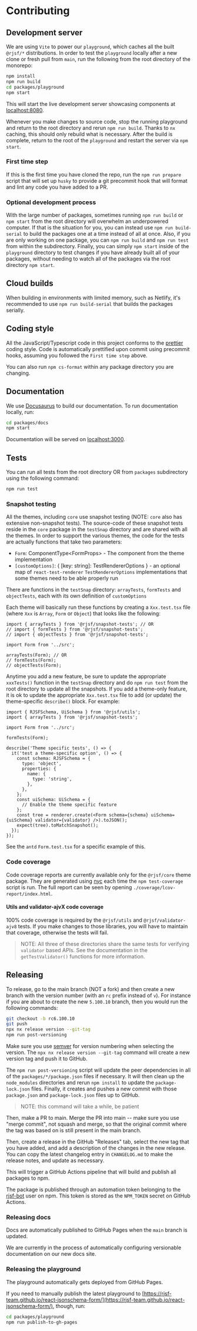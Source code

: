 # Contributing

## Development server

We are using `Vite` to power our `playground`, which caches all the built `@rjsf/*` distributions.
In order to test the `playground` locally after a new clone or fresh pull from `main`, run the following from the root directory of the monorepo:

```bash
npm install
npm run build
cd packages/playground
npm start
```

This will start the live development server showcasing components at [localhost:8080](http://localhost:8080).

Whenever you make changes to source code, stop the running playground and return to the root directory and rerun `npm run build`.
Thanks to `nx` caching, this should only rebuild what is necessary.
After the build is complete, return to the root of the `playground` and restart the server via `npm start`.

### First time step

If this is the first time you have cloned the repo, run the `npm run prepare` script that will set up `husky` to provide a git precommit hook that will format and lint any code you have added to a PR.

### Optional development process

With the large number of packages, sometimes running `npm run build` or `npm start` from the root directory will overwhelm an underpowered computer.
If that is the situation for you, you can instead use `npm run build-serial` to build the packages one at a time instead of all at once.
Also, if you are only working on one package, you can `npm run build` and `npm run test` from within the subdirectory.
Finally, you can simply `npm start` inside of the `playground` directory to test changes if you have already built all of your packages, without needing to watch all of the packages via the root directory `npm start`.

## Cloud builds

When building in environments with limited memory, such as Netlify, it's recommended to use `npm run build-serial` that builds the packages serially.

## Coding style

All the JavaScript/Typescript code in this project conforms to the [prettier](https://github.com/prettier/prettier) coding style.
Code is automatically prettified upon commit using precommit hooks, assuming you followed the `First time step` above.

You can also run `npm cs-format` within any package directory you are changing.

## Documentation

We use [Docusaurus](https://docusaurus.io/) to build our documentation. To run documentation locally, run:

```bash
cd packages/docs
npm start
```

Documentation will be served on [localhost:3000](http://localhost:3000).

## Tests

You can run all tests from the root directory OR from `packages` subdirectory using the following command:

```bash
npm run test
```

### Snapshot testing

All the themes, including `core` use snapshot testing (NOTE: `core` also has extensive non-snapshot tests).
The source-code of these snapshot tests reside in the `core` package in the `testSnap` directory and are shared with all the themes.
In order to support the various themes, the code for the tests are actually functions that take two parameters:

- `Form`: ComponentType&lt;FormProps> - The component from the theme implementation
- `[customOptions]`: { [key: string]: TestRendererOptions } - an optional map of `react-test-renderer` `TestRendererOptions` implementations that some themes need to be able properly run

There are functions in the `testSnap` directory: `arrayTests`, `formTests` and `objectTests`, each with its own definition of `customOptions`

Each theme will basically run these functions by creating a `Xxx.test.tsx` file (where `Xxx` is `Array`, `Form` or `Object`) that looks like the following:

```tsx
import { arrayTests } from '@rjsf/snapshot-tests'; // OR
// import { formTests } from '@rjsf/snapshot-tests';
// import { objectTests } from '@rjsf/snapshot-tests';

import Form from '../src';

arrayTests(Form); // OR
// formTests(Form);
// objectTests(Form);
```

Anytime you add a new feature, be sure to update the appropriate `xxxTests()` function in the `testSnap` directory and do `npm run test` from the root directory to update all the snapshots.
If you add a theme-only feature, it is ok to update the appropriate `Xxx.test.tsx` file to add (or update) the theme-specific `describe()` block.
For example:

```tsx
import { RJSFSchema, UiSchema } from '@rjsf/utils';
import { arrayTests } from '@rjsf/snapshot-tests';

import Form from '../src';

formTests(Form);

describe('Theme specific tests', () => {
  it('test a theme-specific option', () => {
    const schema: RJSFSchema = {
      type: 'object',
      properties: {
        name: {
          type: 'string',
        },
      },
    };
    const uiSchema: UiSchema = {
      // Enable the theme specific feature
    };
    const tree = renderer.create(<Form schema={schema} uiSchema={uiSchema} validator={validator} />).toJSON();
    expect(tree).toMatchSnapshot();
  });
});
```

See the `antd` `Form.test.tsx` for a specific example of this.

### Code coverage

Code coverage reports are currently available only for the `@rjsf/core` theme package.
They are generated using [nyc](https://github.com/istanbuljs/nyc) each time the `npm test-coverage` script is run.
The full report can be seen by opening `./coverage/lcov-report/index.html`.

#### Utils and validator-ajvX code coverage

100% code coverage is required by the `@rjsf/utils` and `@rjsf/validator-ajv8` tests.
If you make changes to those libraries, you will have to maintain that coverage, otherwise the tests will fail.

> NOTE: All three of these directories share the same tests for verifying `validator` based APIs. See the documentation in the `getTestValidator()` functions for more information.

## Releasing

To release, go to the main branch (NOT a fork) and then create a new branch with the version number (with an `rc` prefix instead of `v`).
For instance if you are about to create the new `5.100.10` branch, then you would run the following commands:

```bash
git checkout -b rc6.100.10
git push
npx nx release version --git-tag
npm run post-versioning
```

Make sure you use [semver](https://semver.org/) for version numbering when selecting the version.
The `npx nx release version --git-tag` command will create a new version tag and push it to GitHub.

The `npm run post-versioning` script will update the peer dependencies in all of the `packages/*/package.json` files if necessary.
It will then clean up the `node_modules` directories and rerun `npm install` to update the `package-lock.json` files.
Finally, it creates and pushes a new commit with those `package.json` and `package-lock.json` files up to GitHub.

> NOTE: this command will take a while, be patient

Then, make a PR to main. Merge the PR into main -- make sure you use "merge commit", not squash and merge, so that
the original commit where the tag was based on is still present in the main branch.

Then, create a release in the GitHub "Releases" tab, select the new tag that you have added,
and add a description of the changes in the new release. You can copy
the latest changelog entry in `CHANGELOG.md` to make the release notes, and update as necessary.

This will trigger a GitHub Actions pipeline that will build and publish all packages to npm.

The package is published through an automation token belonging to the
[rjsf-bot](https://www.npmjs.com/~rjsf-bot) user on npm. This token
is stored as the `NPM_TOKEN` secret on GitHub Actions.

### Releasing docs

Docs are automatically published to GitHub Pages when the `main` branch is updated.

We are currently in the process of automatically configuring versionable documentation on our new docs site.

### Releasing the playground

The playground automatically gets deployed from GitHub Pages.

If you need to manually publish the latest playground to [https://rjsf-team.github.io/react-jsonschema-form/](https://rjsf-team.github.io/react-jsonschema-form/), though, run:

```bash
cd packages/playground
npm run publish-to-gh-pages
```
